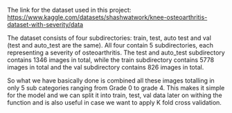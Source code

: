 The link for the dataset used in this project:  https://www.kaggle.com/datasets/shashwatwork/knee-osteoarthritis-dataset-with-severity/data

The dataset consists of four subdirectories: train, test, auto test and val (test and auto_test are the same). All four contain 5 subdirectories, each representing a severity of osteoarthritis. The test and auto_test subdirectory contains 1346 images in total, while the train subdirectory contains 5778 images in total and the val subdirectory contains 826 images in total.

So what we have basically done is combined all these images totalling in only 5 sub categories ranging from Grade 0 to grade 4. This makes it simple for the model and we can split it into train, test, val data later on withing the function and is also useful in case we want to apply K fold cross validation.
